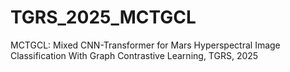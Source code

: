 # TGRS_2025_MCTGCL
MCTGCL: Mixed CNN-Transformer for Mars Hyperspectral Image Classification With Graph Contrastive Learning, TGRS, 2025
